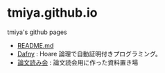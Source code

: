 # tmiya.github.io
tmiya's github pages

* [README.md](README.md)
* [Dafny](./dafny/README.md) : Hoare 論理で自動証明付きプログラミング。
* [論文読み会](./paper_reading/README.md) : 論文読会用に作った資料置き場


